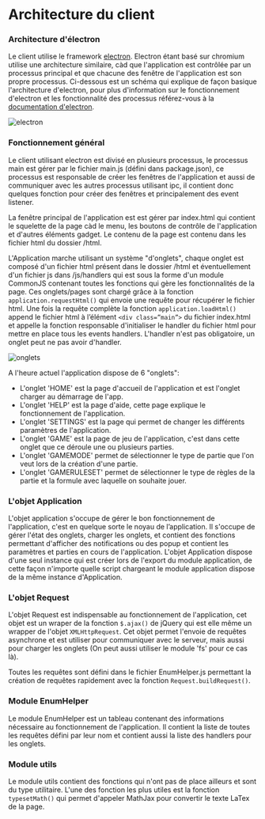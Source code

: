 # Architecture du client

### Architecture d'électron
Le client utilise le framework [electron](https://electron.atom.io). Electron étant basé sur chromium utilise une architecture similaire, càd que l'application est contrôlée par un processus principal et que chacune des fenêtre de l'application est son propre processus. Ci-dessous est un schéma qui explique de façon basique l'architecture d'electron, pour plus d'information sur le fonctionnement d'electron et les fonctionnalité des processus référez-vous à la [documentation d'electron](https://electron.atom.io/docs/).

![electron](https://drive.google.com/uc?export=view&id=0BwI3BqLCkW55OThKWlUwYTd5R2s)

### Fonctionnement général

Le client utilisant electron est divisé en plusieurs processus, le processus main est gérer par le fichier main.js (défini dans package.json), ce processus est responsable de créer les fenêtres de l'application et aussi de communiquer avec les autres processus utilisant ipc, il contient donc quelques fonction pour créer des fenêtres et principalement des event listener.


La fenêtre principal de l'application est est gérer par index.html qui contient le squelette de la page càd le menu, les boutons de contrôle de l'application et d'autres éléments gadget. Le contenu de la page est contenu dans les fichier html du dossier /html.


L'Application marche utilisant un système "d'onglets", chaque onglet est composé d'un fichier html présent dans le dossier /html et éventuellement d'un fichier js dans /js/handlers qui est sous la forme d'un module CommonJS contenant toutes les fonctions qui gère les fonctionnalités de la page.
Ces onglets/pages sont chargé grâce à la fonction `application.requestHtml()` qui envoie une requête pour récupérer le fichier html.
Une fois la requête complète la fonction `application.loadHtml()` append le fichier html à l’élément `<div class=”main”>` du fichier index.html et appelle la fonction responsable d'initialiser le handler du fichier html pour mettre en place tous les events handlers. L'handler n'est pas obligatoire, un onglet peut ne pas avoir d'handler.

![onglets](https://drive.google.com/uc?export=view&id=0BwI3BqLCkW55dDkwS3Fxdm5RTVE)

A l'heure actuel l'application dispose de 6 "onglets":
* L'onglet 'HOME' est la page d'accueil de l'application et est l'onglet charger au démarrage de l'app.
* L'onglet 'HELP' est la page d'aide, cette page explique le fonctionnement de l'application.
* L'onglet 'SETTINGS' est la page qui permet de changer les différents paramètres de l'application.
* L'onglet 'GAME' est la page de jeu de l'application, c'est dans cette onglet que ce déroule une ou plusieurs parties.
* L'onglet 'GAMEMODE' permet de sélectionner le type de partie que l'on veut lors de la création d'une partie.
* L'onglet 'GAMERULESET' permet de sélectionner le type de règles de la partie et la formule avec laquelle on souhaite jouer.

### L'objet Application

L'objet application s'occupe de gérer le bon fonctionnement de l'application, c'est en quelque sorte le noyau de l’application. Il s'occupe de gérer l'état des onglets, charger les onglets, et contient des fonctions permettant d'afficher des notifications ou des popup et contient les paramètres et parties en cours de l'application. L'objet Application dispose d'une seul instance qui est créer lors de l'export du module application, de cette façon n'importe quelle script chargeant le module application dispose de la même instance d'Application.

### L'objet Request

L'objet Request est indispensable au fonctionnement de l'application, cet objet est un wraper de la fonction `$.ajax()` de jQuery qui est elle même un wrapper de l'objet `XMLHttpRequest`. Cet objet permet l'envoie de requêtes asynchrone et est utiliser pour communiquer avec le serveur, mais aussi pour charger les onglets (On peut aussi utiliser le module 'fs' pour ce cas là).

Toutes les requêtes sont défini dans le fichier EnumHelper.js permettant la création de requêtes rapidement avec la fonction `Request.buildRequest()`.

### Module EnumHelper

Le module EnumHelper est un tableau contenant des informations nécessaire au fonctionnement de l'application. Il contient la liste de toutes les requêtes défini par leur nom et contient aussi la liste des handlers pour les onglets.


### Module utils

Le module utils contient des fonctions qui n'ont pas de place ailleurs et sont du type utilitaire. L'une des fonction les plus utiles est la fonction `typesetMath()` qui permet d'appeler MathJax pour convertir le texte LaTex de la page.